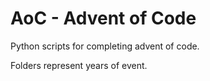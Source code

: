 # AoC - Advent of Code

Python scripts for completing advent of code.

Folders represent years of event.
